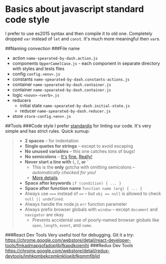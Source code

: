 # Basics about javascript standard code style
I prefer to use es2015 syntax and then compile it to old one. Completely dropped `var` instead of `let` and `const`. It's much more meaningful then `var`s.

##Naming convection
###File name
* action `name-spearated-by-dash.action.js`
* components `UpperCamelCase.js` - each component in separate directory with styles and tests files
* config `config.<env>.js`
* constants `name-spearated-by-dash.constants-actions.js`
* container `name-spearated-by-dash.container.js`
* container `name-spearated-by-dash.container.js`
* logic `<noun>-<verb>.js`
* reducers 
    * initial state `name-spearated-by-dash.initial-state.js`
    * reducer `name-spearated-by-dash.reducer.js`
* store `store-config.<env>.js`



##Tools
###Code style 
I prefer [standardjs](http://standardjs.com/) for linting our code. It's very simple and has strict rules. 
Quick sumup:
> - **2 spaces** – for indentation
> - **Single quotes for strings** – except to avoid escaping
> - **No unused variables** – this one catches *tons* of bugs!
> - **No semicolons** – [It's][1] [fine.][2] [Really!][3]
> - **Never start a line with `(`, `[`, or `` ` ``**
>   - This is the **only** gotcha with omitting semicolons – *automatically checked for you!*
>   - [More details][4]
> - **Space after keywords** `if (condition) { ... }`
> - **Space after function name** `function name (arg) { ... }`
> - Always use `===` instead of `==` – but `obj == null` is allowed to check `null || undefined`.
> - Always handle the node.js `err` function parameter
> - Always prefix browser globals with `window` – except `document` and `navigator` are okay
>   - Prevents accidental use of poorly-named browser globals like `open`, `length`,
>     `event`, and `name`.

> [1]: http://blog.izs.me/post/2353458699/an-open-letter-to-javascript-leaders-regarding
> [2]: http://inimino.org/~inimino/blog/javascript_semicolons
> [3]: https://www.youtube.com/watch?v=gsfbh17Ax9I
> [4]: RULES.md#semicolons


###React Dev Tools
Very useful tool for debugging. Git it a try:
https://chrome.google.com/webstore/detail/react-developer-tools/fmkadmapgofadopljbjfkapdkoienihi
###Redux Dev Tools
https://chrome.google.com/webstore/detail/redux-devtools/lmhkpmbekcpmknklioeibfkpmmfibljd
